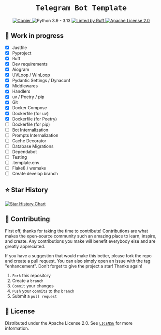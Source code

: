 <div align="center">
    <h1 "><code>Telegram Bot Template</code></h1>
    <div>
        <a href="https://github.com/copier-org/copier">
            <picture>
               <source media="(prefers-color-scheme: dark)" srcset="https://img.shields.io/endpoint?url=https://raw.githubusercontent.com/copier-org/copier/master/img/badge/badge-black.json&style=for-the-badge&labelColor=010409&color=1e242a" />
               <source media="(prefers-color-scheme: light)" srcset="https://img.shields.io/endpoint?url=https://raw.githubusercontent.com/copier-org/copier/master/img/badge/badge-black.json&style=for-the-badge&labelColor=010409&color=f0f1f2" />
               <img alt="Copier" />
             </picture>
        </a>
        <picture>
           <source media="(prefers-color-scheme: dark)" srcset="https://img.shields.io/badge/-Python 3.9 — 3.13-1e242a?style=for-the-badge&logoColor=white&labelColor=3776AB&logo=python" />
           <source media="(prefers-color-scheme: light)" srcset="https://img.shields.io/badge/-Python 3.9 — 3.13-f0f1f2?style=for-the-badge&logoColor=white&labelColor=3776AB&logo=python" />
           <img alt="Python 3.9 - 3.13" />
         </picture>
        <a href="https://github.com/astral-sh/ruff">
            <picture>
               <source media="(prefers-color-scheme: dark)" srcset="https://img.shields.io/badge/-Linted by Ruff-1e242a?style=for-the-badge&logoColor=30173d&labelColor=D7FF64&logo=ruff" />
               <source media="(prefers-color-scheme: light)" srcset="https://img.shields.io/badge/-Linted by Ruff-f0f1f2?style=for-the-badge&logoColor=30173d&labelColor=D7FF64&logo=ruff" />
               <img alt="Linted by Ruff" />
             </picture>
        </a>
        <a href="https://github.com/TimNekk/copier-telegram-bot/blob/main/LICENSE.md">
            <picture>
               <source media="(prefers-color-scheme: dark)" srcset="https://img.shields.io/badge/-Apache License 2.0-1e242a?style=for-the-badge&logoColor=1e242a&labelColor=white&logo=googledocs" />
               <source media="(prefers-color-scheme: light)" srcset="https://img.shields.io/badge/-Apache License 2.0-f0f1f2?style=for-the-badge&logoColor=white&labelColor=1f2328&logo=googledocs" />
               <img alt="Apache License 2.0" />
             </picture>
        </a>
    </div>
</div>

<!-- ## ✨ Features -->
## 🚧 Work in progress

- [x] Justfile
- [x] Pyproject
- [x] Ruff
- [x] Dev requirements
- [x] Aiogram
- [x] UVLoop / WinLoop
- [x] Pydantic Settings / Dynaconf
- [x] Middlewares
- [x] Handlers
- [x] uv / Poetry / pip
- [x] Git
- [x] Docker Compose
- [x] Dockerfile (for uv)
- [x] Dockerfile (for Poetry)
- [ ] Dockerfile (for pip)
- [ ] Bot Internalization
- [ ] Prompts Internalization
- [ ] Cache Decorator
- [ ] Database Migrations
- [ ] Dependabot
- [ ] Testing
- [ ] .template.env
- [ ] Flake8 / wemake
- [ ] Create develop branch

## ⭐ Star History

<a href="https://star-history.com/#TimNekk/copier-telegram-bot&Date">
 <picture>
   <source media="(prefers-color-scheme: dark)" srcset="https://api.star-history.com/svg?repos=TimNekk/copier-telegram-bot&type=Date&theme=dark" />
   <source media="(prefers-color-scheme: light)" srcset="https://api.star-history.com/svg?repos=TimNekk/copier-telegram-bot&type=Date" />
   <img alt="Star History Chart" src="https://api.star-history.com/svg?repos=TimNekk/copier-telegram-bot&type=Date" />
 </picture>
</a>

## 👷 Contributing

First off, thanks for taking the time to contribute! Contributions are what makes the open-source community such an amazing place to learn, inspire, and create. Any contributions you make will benefit everybody else and are greatly appreciated.

If you have a suggestion that would make this better, please fork the repo and create a pull request. You can also simply open an issue with the tag "enhancement". Don't forget to give the project a star! Thanks again!

1. `Fork` this repository
2. Create a `branch`
3. `Commit` your changes
4. `Push` your `commits` to the `branch`
5. Submit a `pull request`

## 📝 License

Distributed under the Apache License 2.0. See [`LICENSE`](./LICENSE.md) for more information.
